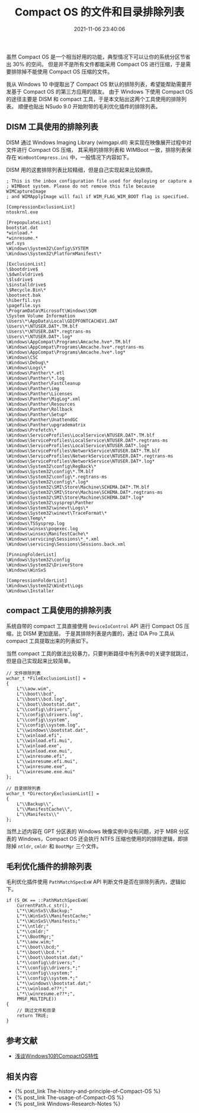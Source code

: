 ﻿---
title: Compact OS 的文件和目录排除列表
date: 2021-11-06 23:40:06
categories:
- [技术, Windows, Windows 研究笔记, Compact OS]
tags:
- 技术
- Windows
- Windows 研究笔记
- Compact OS
---

虽然 Compact OS 是一个相当好用的功能，典型情况下可以让你的系统分区节省出 30% 的空间。
但是并不是所有文件都能采用 Compact OS 进行压缩，于是需要排除掉不能使用 Compact OS 压缩的文件。

我从 Windows 10 中提取出了 Compact OS 默认的排除列表，希望能帮助需要开发基于 Compact OS 的第三方应用的朋友。
由于 Windows 下使用 Compact OS 的途径主要是 DISM 和 compact 工具，于是本文贴出这两个工具使用的排除列表。
顺便也贴出 NSudo 9.0 开始附带的毛利优化插件的排除列表。

## DISM 工具使用的排除列表

DISM 通过 Windows Imaging Library (wimgapi.dll) 来实现在映像展开过程中对文件进行 Compact OS 压缩，
其采用的排除列表和 WIMBoot 一致，排除列表保存在 `WimBootCompress.ini` 中，一般情况下内容如下。

DISM 用的这套排除列表比较精细，但是自己实现起来比较麻烦。

```
; This is the inbox configuration file used for deploying or capture a
; WIMBoot system. Please do not remove this file because WIMCaptureImage 
; and WIMApplyImage will fail if WIM_FLAG_WIM_BOOT flag is specified.

[CompressionExclusionList]
ntoskrnl.exe

[PrepopulateList]
bootstat.dat
*winload.*
*winresume.*
wof.sys
\Windows\System32\Config\SYSTEM
\Windows\System32\PlatformManifest\*

[ExclusionList]
\$bootdrive$
\$dwnlvldrive$
\$lsdrive$
\$installdrive$
\$Recycle.Bin\*
\bootsect.bak
\hiberfil.sys
\pagefile.sys
\ProgramData\Microsoft\Windows\SQM
\System Volume Information
\Users\*\AppData\Local\GDIPFONTCACHEV1.DAT
\Users\*\NTUSER.DAT*.TM.blf
\Users\*\NTUSER.DAT*.regtrans-ms
\Users\*\NTUSER.DAT*.log*
\Windows\AppCompat\Programs\Amcache.hve*.TM.blf
\Windows\AppCompat\Programs\Amcache.hve*.regtrans-ms
\Windows\AppCompat\Programs\Amcache.hve*.log*
\Windows\CSC
\Windows\Debug\*
\Windows\Logs\*
\Windows\Panther\*.etl
\Windows\Panther\*.log
\Windows\Panther\FastCleanup
\Windows\Panther\img
\Windows\Panther\Licenses
\Windows\Panther\MigLog*.xml
\Windows\Panther\Resources
\Windows\Panther\Rollback
\Windows\Panther\Setup*
\Windows\Panther\UnattendGC
\Windows\Panther\upgradematrix
\Windows\Prefetch\*
\Windows\ServiceProfiles\LocalService\NTUSER.DAT*.TM.blf
\Windows\ServiceProfiles\LocalService\NTUSER.DAT*.regtrans-ms
\Windows\ServiceProfiles\LocalService\NTUSER.DAT*.log*
\Windows\ServiceProfiles\NetworkService\NTUSER.DAT*.TM.blf
\Windows\ServiceProfiles\NetworkService\NTUSER.DAT*.regtrans-ms
\Windows\ServiceProfiles\NetworkService\NTUSER.DAT*.log*
\Windows\System32\config\RegBack\*
\Windows\System32\config\*.TM.blf
\Windows\System32\config\*.regtrans-ms
\Windows\System32\config\*.log*
\Windows\System32\SMI\Store\Machine\SCHEMA.DAT*.TM.blf
\Windows\System32\SMI\Store\Machine\SCHEMA.DAT*.regtrans-ms
\Windows\System32\SMI\Store\Machine\SCHEMA.DAT*.log*
\Windows\System32\sysprep\Panther
\Windows\System32\winevt\Logs\*
\Windows\System32\winevt\TraceFormat\*
\Windows\Temp\*
\Windows\TSSysprep.log
\Windows\winsxs\poqexec.log
\Windows\winsxs\ManifestCache\*
\Windows\servicing\Sessions\*_*.xml
\Windows\servicing\Sessions\Sessions.back.xml

[PinningFolderList]
\Windows\System32\config
\Windows\System32\DriverStore
\Windows\WinSxS

[CompressionFolderList]
\Windows\System32\WinEvt\Logs
\Windows\Installer
```

## compact 工具使用的排除列表

系统自带的 compact 工具直接使用 `DeviceIoControl` API 进行 Compact OS 压缩，比 DISM 更加底层。
于是其排除列表是内置的，通过 IDA Pro 工具从 compact 工具提取出来的列表如下。

当然 compact 工具的做法比较暴力，只要判断路径中有列表中的关键字就跳过，但是自己实现起来比较简单。

```
// 文件排除列表
wchar_t *FileExclusionList[] = 
{
	L"\\aow.wim",
	L"\\boot\\bcd",
	L"\\boot\\bcd.log",
	L"\\boot\\bootstat.dat",
	L"\\config\\drivers",
	L"\\config\\drivers.log",
	L"\\config\\system",
	L"\\config\\system.log",
	L"\\windows\\bootstat.dat",
	L"\\winload.efi",
	L"\\winload.efi.mui",
	L"\\winload.exe",
	L"\\winload.exe.mui",
	L"\\winresume.efi",
	L"\\winresume.efi.mui",
	L"\\winresume.exe",
	L"\\winresume.exe.mui"
};

// 目录排除列表
wchar_t *DirectoryExclusionList[] = 
{
	L"\\Backup\\",
	L"\\ManifestCache\\",
	L"\\Manifests\\"
};
```

当然上述内容在 GPT 分区表的 Windows 映像实例中没有问题，对于 MBR 分区表的 Windows，Compact OS 还会执行 
NTFS 压缩也使用的的排除逻辑，即排除掉 `ntldr`, `cmldr` 和 `BootMgr` 三个文件。

## 毛利优化插件的排除列表

毛利优化插件使用 `PathMatchSpecExW` API 判断文件是否在排除列表内，逻辑如下。

```
if (S_OK == ::PathMatchSpecExW(
    CurrentPath.c_str(),
    L"*\\WinSxS\\Backup;"
    L"*\\WinSxS\\ManifestCache;"
    L"*\\WinSxS\\Manifests;"
    L"*\\ntldr;"
    L"*\\cmldr;"
    L"*\\BootMgr;"
    L"*\\aow.wim;"
    L"*\\boot\\bcd;"
    L"*\\boot\\bcd.*;"
    L"*\\boot\\bootstat.dat;"
    L"*\\config\\drivers;"
    L"*\\config\\drivers.*;"
    L"*\\config\\system;"
    L"*\\config\\system.*;"
    L"*\\windows\\bootstat.dat;"
    L"*\\winload.e??*;"
    L"*\\winresume.e??*;",
    PMSF_MULTIPLE))
{
    // 跳过文件和目录
    return TRUE;
}
```

## 参考文献

- [浅谈Windows10的CompactOS特性](https://www.52pojie.cn/thread-528806-1-1.html)

## 相关内容

- {% post_link The-history-and-principle-of-Compact-OS %}
- {% post_link The-usage-of-Compact-OS %}
- {% post_link Windows-Research-Notes %}
